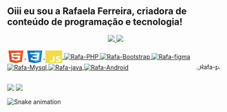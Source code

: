 ## Oiii eu sou a Rafaela Ferreira, criadora de conteúdo de programação e tecnologia!

<div align="center">
  <a href="https://github.com/Rafaela-Ferreira">
  <img height="180" src="https://github-readme-stats.vercel.app/api?username=Rafaela-Ferreira&show_icons=true&theme=dracula&include_all_commits=true&count_private=true"/>
  <img height="180" src="https://github-readme-stats.vercel.app/api/top-langs/?username=Rafaela-Ferreira&layout=compact&langs_count=7&theme=dracula"/>
</div>
  
  <div style="display: inline_block"><br>
    <img align="center" alt="Rafa-HTML" height="30" width="40" src="https://raw.githubusercontent.com/devicons/devicon/master/icons/html5/html5-original.svg">
    <img align="center" alt="Rafa-CSS" height="30" width="40" src="https://raw.githubusercontent.com/devicons/devicon/master/icons/css3/css3-original.svg">
    <img align="center" alt="Rafa-Js" height="30" width="40" src="https://raw.githubusercontent.com/devicons/devicon/master/icons/javascript/javascript-plain.svg">
    <img align="center" alt="Rafa-PHP" height="30" width="40" src="https://cdn.jsdelivr.net/gh/devicons/devicon/icons/php/php-original.svg" />
    <img align="center" alt="Rafa-Bootstrap" height="30" width="40" src="https://cdn.jsdelivr.net/gh/devicons/devicon/icons/bootstrap/bootstrap-original.svg" />
    <img align="center" alt="Rafa-figma" height="30" width="40" src="https://cdn.jsdelivr.net/gh/devicons/devicon/icons/figma/figma-original.svg" />
    <img align="center" alt="Rafa-Mysql" height="30" width="40" src="https://cdn.jsdelivr.net/gh/devicons/devicon/icons/mysql/mysql-original.svg" />
    <img align="center" alt="Rafa-java" height="30" width="40" src="https://cdn.jsdelivr.net/gh/devicons/devicon/icons/java/java-original.svg" />
    <img align="center" alt="Rafa-Android" height="30" width="40" src="https://cdn.jsdelivr.net/gh/devicons/devicon/icons/android/android-original.svg" />
    <img align="right" alt="Rafa-pic" height="150" style="border-radius:50px;"        src="https://media.discordapp.net/attachments/639956127056134178/890373478988013628/Publicacoes_Instagram_1_1.png?width=676&height=676">
</div>
  
##
<div>
  <a href = "rafa.1999ferreira@gmail.com"><img src="https://img.shields.io/badge/-Gmail-%23333?style=for-the-badge&logo=gmail&logoColor=white" target="_blank"></a>
  <a href="https://www.linkedin.com/in/rafaela-ferreira-1736b6198/" target="_blank"><img src="https://img.shields.io/badge/-LinkedIn-%230077B5?style=for-the-badge&logo=linkedin&logoColor=white" target="_blank"></a>
  
   
  ![Snake animation](https://github.com/Rafaela-Ferreira/Rafaela-Ferreira/blob/output/github-contribution-grid-snake.svg)
</div>
